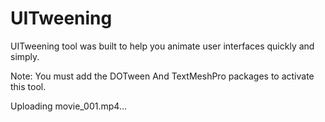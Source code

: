 # UITweening

UITweening tool was built to help you animate user interfaces quickly and simply.

Note: You must add the DOTween And TextMeshPro packages to activate this tool.




Uploading movie_001.mp4…
